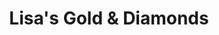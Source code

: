 ---
title: "Lisa's Gold & Diamonds"
url: /fort-oglethorpe/lisas-gold-and-diamonds/
shop: jewelry
---